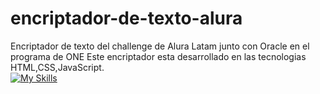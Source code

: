 # encriptador-de-texto-alura
Encriptador de texto del challenge de Alura Latam junto con Oracle en el programa de ONE
Este encriptador esta desarrollado en las tecnologias HTML,CSS,JavaScript.
<br>
[![My Skills](https://skillicons.dev/icons?i=js,html,css,wasm)](https://skillicons.dev)

